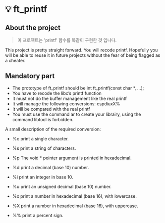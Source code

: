 # 💡 ft_printf

## About the project 
> 이 프로젝트는 'printf' 함수를 똑같이 구현한 것 입니다.

This project is pretty straight forward. You will recode printf. Hopefully you will be able to reuse it in future projects without the fear of being flagged as a cheater.

## Mandatory part

- The prototype of ft_printf should be int ft_printf(const char *, ...);
- You have to recode the libc’s printf function
- It must not do the buffer management like the real printf
- It will manage the following conversions: cspdiuxX%
- It will be compared with the real printf
- You must use the command ar to create your librairy, using the command libtool is forbidden.


A small description of the required conversion:

- %c print a single character.

- %s print a string of characters.

- %p The void * pointer argument is printed in hexadecimal.

- %d print a decimal (base 10) number.

- %i print an integer in base 10.

- %u print an unsigned decimal (base 10) number.

- %x print a number in hexadecimal (base 16), with lowercase.

- %X print a number in hexadecimal (base 16), with uppercase.

- %% print a percent sign.
